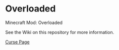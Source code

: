 # Overloaded
Minecraft Mod: Overloaded

See the Wiki on this repository for more information.

[Curse Page](https://mods.curse.com/mc-mods/minecraft/264601-overloaded)
